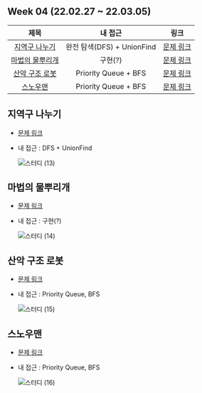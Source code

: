 ## Week 04 (22.02.27 ~ 22.03.05)
| 제목 | 내 접근 | 링크 |
| :---: | :---: | :---: |
| [지역구 나누기](#지역구-나누기) | 완전 탐색(DFS) + UnionFind | [문제 링크](https://pro.mincoding.co.kr/enterprise/contest/ssafy_9/275/problem/A%ED%98%95_%EA%B8%B0%EC%B6%9C3) |
| [마법의 물뿌리개](#마법의-물뿌리개) | 구현(?) | [문제 링크](https://pro.mincoding.co.kr/enterprise/contest/ssafy_9/275/problem/A%ED%98%95_%EA%B8%B0%EC%B6%9C4) |
| [산악 구조 로봇](#산악-구조-로봇) | Priority Queue + BFS | [문제 링크](https://pro.mincoding.co.kr/enterprise/contest/ssafy_9/275/problem/A%ED%98%95_%EA%B8%B0%EC%B6%9C5) |
| [스노우맨](#스노우맨) | Priority Queue + BFS | [문제 링크](https://pro.mincoding.co.kr/enterprise/contest/ssafy_9/275/problem/A%ED%98%95_%EA%B8%B0%EC%B6%9C6) |


## 지역구 나누기
- [문제 링크](https://pro.mincoding.co.kr/enterprise/contest/ssafy_9/275/problem/A%ED%98%95_%EA%B8%B0%EC%B6%9C3)
- 내 접근 : DFS + UnionFind

    ![스터디 (13)](https://user-images.githubusercontent.com/75352656/222477141-825e44e2-329e-4273-bee1-fea5b6ce93ea.png)

## 마법의 물뿌리개
- [문제 링크](https://pro.mincoding.co.kr/enterprise/contest/ssafy_9/275/problem/A%ED%98%95_%EA%B8%B0%EC%B6%9C4)
- 내 접근 : 구현(?)

    ![스터디 (14)](https://user-images.githubusercontent.com/75352656/222477487-75957742-0f2d-45b3-aa87-7baa6e5c1dec.png)

## 산악 구조 로봇
- [문제 링크](https://pro.mincoding.co.kr/enterprise/contest/ssafy_9/275/problem/A%ED%98%95_%EA%B8%B0%EC%B6%9C5)
- 내 접근 : Priority Queue, BFS

    ![스터디 (15)](https://user-images.githubusercontent.com/75352656/222478753-1e786538-0889-431e-8561-4a27baaf31f5.png)

## 스노우맨
- [문제 링크](https://pro.mincoding.co.kr/enterprise/contest/ssafy_9/275/problem/A%ED%98%95_%EA%B8%B0%EC%B6%9C6)
- 내 접근 : Priority Queue, BFS

    ![스터디 (16)](https://user-images.githubusercontent.com/75352656/222478970-18eb0d29-3e1d-4a65-aaf3-c3c5ec21d02d.png)